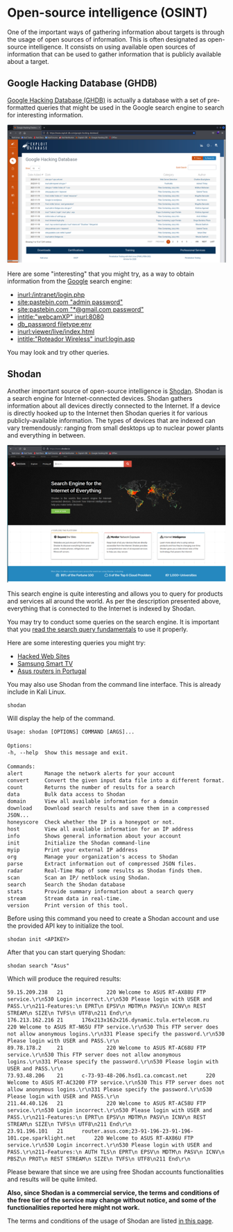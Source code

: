 # Open-source intelligence (OSINT)

One of the important ways of gathering information about targets is through the usage of open sources of information. This is often designated as open-source intelligence. It consists on using available open sources of information that can be used to gather information that is publicly available about a target.

## Google Hacking Database (GHDB)

[Google Hacking Database (GHDB)](https://www.exploit-db.com/google-hacking-database) is actually a database with a set of pre-formatted queries that might be used in the Google search engine to search for interesting information.

![](../assets/picture03.png)

Here are some "interesting" that you might try, as a way to obtain information from the [Google](https://www.google.com/) search engine:

* [inurl:/intranet/login.php](https://www.google.com/search?q=inurl%3A%2Fintranet%2Flogin.php)
* [site:pastebin.com "admin password"](https://www.google.com/search?q=site%3Apastebin.com+%22admin+password%22) 
* [site:pastebin.com "*@gmail.com password"](https://www.google.com/search?q=site%3Apastebin.com+%22*%40gmail.com+password%22)
* [intitle:"webcamXP" inurl:8080](https://www.google.com/search?q=intitle%3A%22webcamXP%22+inurl%3A8080)
* [db_password filetype:env](https://www.google.com/search?q=db_password+filetype%3Aenv) 
* [inurl:viewer/live/index.html](https://www.google.com/search?q=inurl:viewer/live/index.html)
* [intitle:"Roteador Wireless" inurl:login.asp](https://www.google.com/search?q=intitle:%22Roteador%20Wireless%22%20inurl:login.asp)

You may look and try other queries.

## Shodan

Another important source of open-source intelligence is [Shodan](https://www.shodan.io/). Shodan is a search engine for Internet-connected devices. Shodan gathers information about all devices directly connected to the Internet. If a device is directly hooked up to the Internet then Shodan queries it for various publicly-available information. The types of devices that are indexed can vary tremendously: ranging from small desktops up to nuclear power plants and everything in between.

![](../assets/picture04.png)

This search engine is quite interesting and allows you to query for products and services all around the world. As per the description presented above, everything that is connected to the Internet is indexed by Shodan. 

You may try to conduct some queries on the search engine. It is important that you [read the search query fundamentals](https://help.shodan.io/the-basics/search-query-fundamentals) to use it properly.

Here are some interesting queries you might try:

* [Hacked Web Sites](https://www.shodan.io/search?query=http.title%3A%22hacked+by%22)
* [Samsung Smart TV](https://www.shodan.io/search?query=product%3ASamsung)
* [Asus routers in Portugal](https://www.shodan.io/search?query=product%3AASUS+country%3A%22PT%22)

You may also use Shodan from the command line interface. This is already include in Kali Linux.

    shodan

Will display the help of the command.

    Usage: shodan [OPTIONS] COMMAND [ARGS]...

    Options:
    -h, --help  Show this message and exit.

    Commands:
    alert       Manage the network alerts for your account
    convert     Convert the given input data file into a different format.
    count       Returns the number of results for a search
    data        Bulk data access to Shodan
    domain      View all available information for a domain
    download    Download search results and save them in a compressed JSON...
    honeyscore  Check whether the IP is a honeypot or not.
    host        View all available information for an IP address
    info        Shows general information about your account
    init        Initialize the Shodan command-line
    myip        Print your external IP address
    org         Manage your organization's access to Shodan
    parse       Extract information out of compressed JSON files.
    radar       Real-Time Map of some results as Shodan finds them.
    scan        Scan an IP/ netblock using Shodan.
    search      Search the Shodan database
    stats       Provide summary information about a search query
    stream      Stream data in real-time.
    version     Print version of this tool.

Before using this command you need to create a Shodan account and use the provided API key to initialize the tool.

    shodan init <APIKEY>

After that you can start querying Shodan:

    shodan search "Asus"

Which will produce the required results:

    59.15.209.238   21              220 Welcome to ASUS RT-AX88U FTP service.\r\n530 Login incorrect.\r\n530 Please login with USER and PASS.\r\n211-Features:\n EPRT\n EPSV\n MDTM\n PASV\n ICNV\n REST STREAM\n SIZE\n TVFS\n UTF8\n211 End\r\n   
    176.213.162.216 21      176x213x162x216.dynamic.tula.ertelecom.ru       220 Welcome to ASUS RT-N65U FTP service.\r\n530 This FTP server does not allow anonymous logins.\r\n331 Please specify the password.\r\n530 Please login with USER and PASS.\r\n        
    89.78.178.2     21              220 Welcome to ASUS RT-AC68U FTP service.\r\n530 This FTP server does not allow anonymous logins.\r\n331 Please specify the password.\r\n530 Please login with USER and PASS.\r\n       
    73.93.48.206    21      c-73-93-48-206.hsd1.ca.comcast.net      220 Welcome to ASUS RT-AC3200 FTP service.\r\n530 This FTP server does not allow anonymous logins.\r\n331 Please specify the password.\r\n530 Please login with USER and PASS.\r\n      
    211.44.40.126   21              220 Welcome to ASUS RT-AC58U FTP service.\r\n530 Login incorrect.\r\n530 Please login with USER and PASS.\r\n211-Features:\n EPRT\n EPSV\n MDTM\n PASV\n ICNV\n REST STREAM\n SIZE\n TVFS\n UTF8\n211 End\r\n   
    23.91.196.101   21      router.asus.com;23-91-196-23-91-196-101.cpe.sparklight.net      220 Welcome to ASUS RT-AX86U FTP service.\r\n530 Login incorrect.\r\n530 Please login with USER and PASS.\r\n211-Features:\n AUTH TLS\n EPRT\n EPSV\n MDTM\n PASV\n ICNV\n PBSZ\n PROT\n REST STREAM\n SIZE\n TVFS\n UTF8\n211 End\r\n  

Please beware that since we are using free Shodan accounts functionalities and results will be quite limited.

**Also, since Shodan is a commercial service, the terms and conditions of the free tier of the service may change without notice, and some of the functionalities reported here might not work.**

The terms and conditions of the usage of Shodan are listed [in this page](https://account.shodan.io/billing/tour).
